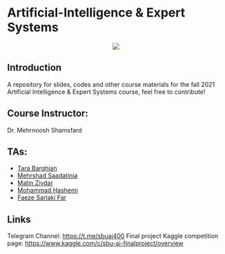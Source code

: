 # Artificial-Intelligence & Expert Systems

<p align="center">
  <img src="https://github.com/SBU-CE/Artificial-Intelligence/blob/main/images/course-logo.jpg">	
</p>

## Introduction

A repository for slides, codes and other course materials for the fall 2021 Artificial Intelligence & Expert Systems course, feel free to contribute!


## Course Instructor:

Dr. Mehrnoosh Shamsfard

## TAs:

* [Tara Barghian](https://github.com/taraBarghian)
* [Mehrshad Saadatinia](https://github.com/mehrshad-sdtn)
* [Matin Zivdar](https://github.com/zivdar001matin)
* [Mohammad Hashemi](https://github.com/mohammadhashemii)
* [Faeze Sarlaki Far](https://github.com/faezesarlakifar)
    

## Links

Telegram Channel: https://t.me/sbuai400
Final project Kaggle competition page: https://www.kaggle.com/c/sbu-ai-finalproject/overview
   

